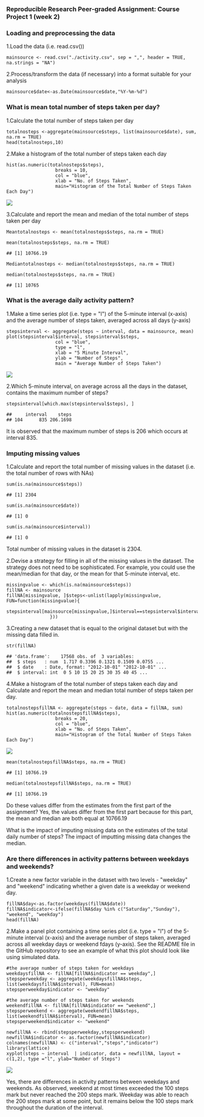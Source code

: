 ### Reproducible Research Peer-graded Assignment: Course Project 1 (week 2)

### Loading and preprocessing the data

1.Load the data (i.e. read.csv())

    mainsource <- read.csv("./activity.csv", sep = ",", header = TRUE, na.strings = "NA")

2.Process/transform the data (if necessary) into a format suitable for
your analysis

    mainsource$date<-as.Date(mainsource$date,"%Y-%m-%d")

### What is mean total number of steps taken per day?

1.Calculate the total number of steps taken per day

    totalnosteps <-aggregate(mainsource$steps, list(mainsource$date), sum, na.rm = TRUE)
    head(totalnosteps,10)

2.Make a histogram of the total number of steps taken each day

    hist(as.numeric(totalnosteps$steps),
                      breaks = 10,
                      col = "blue",
                      xlab = "No. of Steps Taken",
                      main="Histogram of the Total Number of Steps Taken Each Day")

![](PA1_template_files/figure-markdown_strict/unnamed-chunk-1-1.png)

3.Calculate and report the mean and median of the total number of steps
taken per day

    Meantotalnosteps <- mean(totalnosteps$steps, na.rm = TRUE)

    mean(totalnosteps$steps, na.rm = TRUE)

    ## [1] 10766.19

    Mediantotalnosteps <- median(totalnosteps$steps, na.rm = TRUE)

    median(totalnosteps$steps, na.rm = TRUE)

    ## [1] 10765

### What is the average daily activity pattern?

1.Make a time series plot (i.e. type = "l") of the 5-minute interval
(x-axis) and the average number of steps taken, averaged across all days
(y-axis)

    stepsinterval <- aggregate(steps ~ interval, data = mainsource, mean)
    plot(stepsinterval$interval, stepsinterval$steps, 
                      col = "blue", 
                      type = "l", 
                      xlab = "5 Minute Interval", 
                      ylab = "Number of Steps",
                      main = "Average Number of Steps Taken")

![](PA1_template_files/figure-markdown_strict/unnamed-chunk-4-1.png)

2.Which 5-minute interval, on average across all the days in the
dataset, contains the maximum number of steps?

    stepsinterval[which.max(stepsinterval$steps), ]

    ##     interval    steps
    ## 104      835 206.1698

It is observed that the maximum number of steps is 206 which occurs at
interval 835.

### Imputing missing values

1.Calculate and report the total number of missing values in the dataset
(i.e. the total number of rows with NAs)

    sum(is.na(mainsource$steps))

    ## [1] 2304

    sum(is.na(mainsource$date))

    ## [1] 0

    sum(is.na(mainsource$interval))

    ## [1] 0

Total number of missing values in the dataset is 2304.

2.Devise a strategy for filling in all of the missing values in the
dataset. The strategy does not need to be sophisticated. For example,
you could use the mean/median for that day, or the mean for that
5-minute interval, etc.

    missingvalue <- which(is.na(mainsource$steps))
    fillNA <- mainsource
    fillNA[missingvalue, ]$steps<-unlist(lapply(missingvalue, FUN=function(missingvalue){
                    stepsinterval[mainsource[missingvalue,]$interval==stepsinterval$interval,]$steps
                    }))

3.Creating a new dataset that is equal to the original dataset but with
the missing data filled in.

    str(fillNA)

    ## 'data.frame':    17568 obs. of  3 variables:
    ##  $ steps   : num  1.717 0.3396 0.1321 0.1509 0.0755 ...
    ##  $ date    : Date, format: "2012-10-01" "2012-10-01" ...
    ##  $ interval: int  0 5 10 15 20 25 30 35 40 45 ...

4.Make a histogram of the total number of steps taken each day and
Calculate and report the mean and median total number of steps taken per
day.

    totalnostepsfillNA <- aggregate(steps ~ date, data = fillNA, sum)
    hist(as.numeric(totalnostepsfillNA$steps),
                      breaks = 20,
                      col = "blue",
                      xlab = "No. of Steps Taken",
                      main="Histogram of the Total Number of Steps Taken Each Day")
                      

![](PA1_template_files/figure-markdown_strict/unnamed-chunk-8-1.png)

    mean(totalnostepsfillNA$steps, na.rm = TRUE)

    ## [1] 10766.19

    median(totalnostepsfillNA$steps, na.rm = TRUE)

    ## [1] 10766.19

Do these values differ from the estimates from the first part of the
assignment? Yes, the values differ from the first part because for this
part, the mean and median are both equal at 10766.19

What is the impact of imputing missing data on the estimates of the
total daily number of steps? The impact of imputting missing data
changes the median.

### Are there differences in activity patterns between weekdays and weekends?

1.Create a new factor variable in the dataset with two levels -
"weekday" and "weekend" indicating whether a given date is a weekday or
weekend day.

    fillNA$day<-as.factor(weekdays(fillNA$date))
    fillNA$indicator<-ifelse(fillNA$day %in% c("Saturday","Sunday"), "weekend", "weekday")
    head(fillNA)

2.Make a panel plot containing a time series plot (i.e. type = "l") of
the 5-minute interval (x-axis) and the average number of steps taken,
averaged across all weekday days or weekend fdays (y-axis). See the
README file in the GitHub repository to see an example of what this plot
should look like using simulated data.

    #the average number of steps taken for weekdays 
    weekdaysfillNA <- fillNA[fillNA$indicator == weekday",]
    stepsperweekday <- aggregate(weekdaysfillNA$steps, list(weekdaysfillNA$interval), FUN=mean)
    stepsperweekday$indicator <- "weekday"

    #the average number of steps taken for weekends
    weekendfillNA <- fillNA[fillNA$indicator == "weekend",]
    stepsperweekend <- aggregate(weekendfillNA$steps, list(weekendfillNA$interval), FUN=mean)
    stepsperweekend$indicator <- "weekend"

    newfillNA <- rbind(stepsperweekday,stepsperweekend)
    newfillNA$indicator <- as.factor(newfillNA$indicator)
    colnames(newfillNA) <- c("interval","steps","indicator")
    library(lattice)
    xyplot(steps ~ interval  | indicator, data = newfillNA, layout = c(1,2), type ="l", ylab="Number of Steps")

![](PA1_template_files/figure-markdown_strict/unnamed-chunk-10-1.png)

Yes, there are differences in activity patterns between weekdays and
weekends. As observed, weekend at most times exceeded the 100 steps mark
but never reached the 200 steps mark. Weekday was able to reach the 200
steps mark at some point, but it remains below the 100 steps mark
throughout the duration of the interval.
